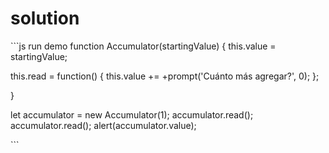 # solution

\`\`\`js run demo function Accumulator\(startingValue\) { this.value = startingValue;

this.read = function\(\) { this.value += +prompt\('Cuánto más agregar?', 0\); };

}

let accumulator = new Accumulator\(1\); accumulator.read\(\); accumulator.read\(\); alert\(accumulator.value\);

\`\`\`

